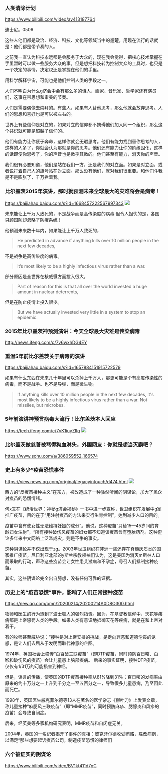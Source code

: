 ### 人类清除计划
https://www.bilibili.com/video/av413187764

迪士尼。0506

这些人他们都是政治、经济、科技、文化等领域当中的翘楚，用现在流行的话就是：他们都是带节奏的人。

之前我一直认为科技永远都是会服务于大众的，现在我会觉得，把核心技术掌握在手里暂时可以做一些服务大众的事。但是想把科技转为控制大众的工具时，也只是一个决定的事情。决定权还是掌握在他们的手里。

用科学解释宇宙，可能也是他们控制人类的手段之一。

人们不明白为什么g济会中会有那么多的诗人、画家、音乐家、哲学家还有演员们，这事在带思想和审美的节奏。

人们是需要偶像去崇拜的。有些人，如果有人替他思考，那么他就会放弃思考。人们的思想和喜好也是可以被左右的。

世界上有些信仰是对立的，如果对立的信仰都不妨碍他们加入同一个组织，那么这个共识就可能是超越了信仰的。

他们有能力让你疲于奔命，这样你就会无暇思考。他们有能力找到替你思考的人，这样的人多了，你就会认为那就是你的思考。他们还有能力让你的阶级固化，这样的话即便你思考了，你的声音也是微乎其微的。他们甚至有能力，消灭你的声音。

我们很有必要知道，他们是站在我们一方，还是我们的对立面。如果是对立面，或者说打着自己人的旗号站在对立面。那么没有他们，就对我们很重要。和他们斗我是不是膨胀了，千万拦着我。

### 比尔盖茨2015年演讲，那时就预测未来全球最大的灾难将会是病毒！
https://baijiahao.baidu.com/s?id=1668457222567997343
![](https://pics3.baidu.com/feed/d52a2834349b033ba7ddbf7b35d2f5d5d439bdd9.jpeg?token=dcabb9ce53571130c0f4b6dc46e838bf)

未来能让上千万人致死的，不是战争而是高传染度的病毒
但令人担忧的是，各国只顾国防却忽略了防疫系统！

他预测未来数十年内，如果能让上千万人致死的，
>He predicted in advance if anything kills over 10 million people in the next few decades,

不是战争是高传染度的病毒。
>it’s most likely to be a highly infectious virus rather than a war.

部分原因是全世界在核威慑方面投入很大，
>Part of reason for this is that all over the world invested a huge amount in nuclear deterrents,

但是在防止疫情上投入很少。
>But we have actually invested very little in a system to stop an epidemic.

### 2015年比尔盖茨神预测演讲：今天全球最大灾难是传染病毒
http://news.ifeng.com/c/7v6wxhDG4EY

### 重温5年前比尔盖茨关于病毒的演讲
https://baijiahao.baidu.com/s?id=1657884151915722579

如果有什么东西在未来几十年里可以杀掉上千万人，那更可能是个有高度传染性的病毒，而不是战争。也不是导弹，而是微生物。
>If anything kills over 10 million people in the next few decades, it's most likely to be a highly infectious virus rather than a war. Not missiles, but microbes.

### 5年前演讲神预言病毒大流行！比尔盖茨本人回应
https://tech.ifeng.com/c/7vK1iuyZIIq
![](https://x0.ifengimg.com/ucms/2020_14/A6ECDA208278F4D235437DBAAD74EB9B83887D35_w600_h350.jpg)

### 比尔盖茨做慈善被骂得狗血淋头，外国网友：你就是想当灭霸吧？
https://www.sohu.com/a/386059552_166574

### 史上有多少“疫苗恐慌事件
https://view.news.qq.com/original/legacyintouch/d474.html
![](http://img1.gtimg.com/view/pics/hv1/145/61/2041/132731725.jpg)

西方的“反疫苗接种主义”在东方，被改造成了一种骇然听闻的阴谋论，加大了民众对疫苗的恐慌情绪。

何x又在《统治世界：神秘g济会揭秘》一书中进一步宣称，世卫组织在发展中g家推广疫苗，目的在于“用注射疫苗的方法来实行生育控制”，达到减少人口的目的。

疫苗中含有使女性无法维持妊娠的成分”。他说，这种疫苗“只给15—45岁间的育龄妇女注射”，“所有接种破伤风疫苗的妇女都不知道该疫苗含有堕胎药剂。这种歪论多年来中文网络上泛滥成灾，则是不争的事实。

这种阴谋论并不仅出现于zg。2003年世卫组织在非洲一些还存在脊髓灰质炎的国家推广疫苗，尼日利亚北部的y斯兰宗教领袖们认为，这是美国为消灭m斯林人口而采取的行动，声称这些疫苗会让女性患艾滋病和不孕症，号召人们抵制接种疫苗。

其实，这些阴谋论完全出自臆想，没有任何可靠的证据。

### 历史上的“疫苗恐慌”事件，影响了人们正常接种疫苗
https://new.qq.com/omn/20200214/20200214A0D8O300.html

牧师和医生的行为遭到了波士顿人的强烈指责。因为，在基督教信仰中，天花等疾病都是上帝惩罚人类的手段。如果人类有意识地抵御天花等疾病，就是在和上帝对着干。

有的牧师甚至威胁说：“接种是对上帝安排的挑战，是走向罪恶和道德沦丧的诱惑，是让人们去屈从于发明而取代神意的企图。

1974年，英国社会上盛传“白百破三联疫苗”（即DTP疫苗，同时预防百日咳、白喉和破伤风的疫苗）会让儿童患上脑部疾病。
后来的事实证明，接种DTP疫苗，仅仅有1/31万的可能损害到神经。

但是，谣言的传播，使英国的DTP疫苗接种率从81%降到31%；百日咳的发病率由原来的约十万分之一上升到千分之一至五百分之一，导致很多儿童患病，乃至因此而死亡。

1998年，英国医生威克菲尔德等13人在著名的医学杂志《柳叶刀》上发表文章，称儿童接种“麻腮风三联疫苗”（即“MMR疫苗”，同时预防麻疹、腮腺炎和风疹的疫苗）会导致自闭症。

后来，经英美等多家机构研究表明，MMR疫苗和自闭症无关。

2004年，英国的一名记者揭开了事件的真相：威克菲尔德收受贿赂，篡改病例，以满足“那些想要起诉疫苗公司，制造疫苗恐慌的律师们

### 六个被证实的阴谋论
https://www.bilibili.com/video/BV1kt411d7pC
